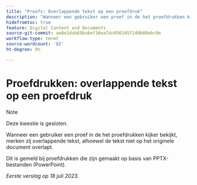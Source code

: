```yaml
---
title: "Proofs: Overlappende tekst op een proefdruk"
description: "Wanneer een gebruiker een proef in de het proefdrukken kijker bekijkt, merken zij overlappende tekst, alhoewel de tekst niet op het originele document overlapt. "
hidefromtoc: true
feature: Digital Content and Documents
source-git-commit: ae8e1dab69ba6ef16ea7dc056345f140b80ebc9e
workflow-type: tm+mt
source-wordcount: '82'
ht-degree: 0%

---
```



# Proefdrukken: overlappende tekst op een proefdruk

>[!NOTE]
>
>Deze kwestie is gesloten.

Wanneer een gebruiker een proef in de het proefdrukken kijker bekijkt, merken zij overlappende tekst, alhoewel de tekst niet op het originele document overlapt.

Dit is gemeld bij proefdrukken die zijn gemaakt op basis van PPTX-bestanden (PowerPoint).

_Eerste verslag op 18 juli 2023._

